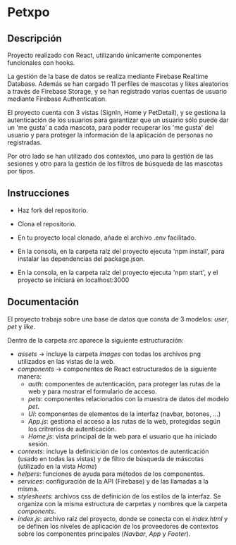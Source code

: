 # Petxpo

## Descripción

Proyecto realizado con React, utilizando únicamente componentes funcionales con hooks.

La gestión de la base de datos se realiza mediante Firebase Realtime Database. Además se han cargado 11 perfiles de mascotas y likes aleatorios a través de Firebase Storage, y se han registrado varias cuentas de usuario mediante Firebase Authentication.

El proyecto cuenta con 3 vistas (SignIn, Home y PetDetail), y se gestiona la autenticación de los usuarios para garantizar que un usuario sólo puede dar un 'me gusta' a cada mascota, para poder recuperar los 'me gusta' del usuario y para proteger la información de la aplicación de personas no registradas.

Por otro lado se han utilizado dos contextos, uno para la gestión de las sesiones y otro para la gestión de los filtros de búsqueda de las mascotas por tipos.

## Instrucciones

- Haz fork del repositorio.

- Clona el repositorio.

- En tu proyecto local clonado, añade el archivo .env facilitado.

- En la consola, en la carpeta raíz del proyecto ejecuta 'npm install', para instalar las dependencias del package.json.

- En la consola, en la carpeta raíz del proyecto ejecuta 'npm start', y el proyecto se iniciará en localhost:3000

## Documentación

El proyecto trabaja sobre una base de datos que consta de 3 modelos: *user*, *pet* y *like*.

Dentro de la carpeta *src* aparece la siguiente estructuración:

* *assets* → incluye la carpeta *images* con todas los archivos png utilizados en las vistas de la web.
* *components* → componentes de React estructurados de la siguiente manera:
  * *auth*: componentes de autenticación, para proteger las rutas de la web y para mostrar el formulario de acceso.
  * *pets*: componentes relacionados con la muestra de datos del modelo *pet*.
  * *UI*: componentes de elementos de la interfaz (navbar, botones, ...)
  * *App.js*: gestiona el acceso a las rutas de la web, protegidas según los critrerios de autenticación.
  * *Home.js*: vista principal de la web para el usuario que ha iniciado sesión.
* *contexts*: incluye la definicición de los contextos de autenticación (usado en todas las vistas) y de filtro de búsqueda de máscotas (utilizado en la vista *Home*)
* *helpers*: funciones de ayuda para métodos de los componentes.
* *services*: configuración de la API (Firebase) y de las llamadas a la misma.
* *stylesheets*: archivos css de definición de los estilos de la interfaz. Se organiza con la misma estructura de carpetas y nombres que la carpeta *components*.
* *index.js*: archivo raíz del proyecto, donde se conecta con el *index.html* y se definen los niveles de aplicación de los proveedores de contextos sobre los componentes principales (*Navbar*, *App* y *Footer*).